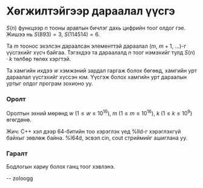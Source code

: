 Хөгжилтэйгээр дараалал үүсгэ
============================

$S(n)$ функцээр $n$ тооны аравтын бичлэг дахь цифрийн тоог олдог гэе. Жишээ нь
$S(893)=3$, $S(114514)=6$.

Та $m$ тоонос эхэлсэн дараалсан элементтэй дараалал ($m$, $m+1$, ...)-г
үүсгэхийг хүсч байгаа. Тэгэхдээ та дараалалд $n$ тоог нэмэхийг тулд $S(n)·k$
төлбөр төлөх хэргтэй.

Та хамгийн ихдээ $w$ хэмжэний зардал гаргаж болох бөгөөд, хамгийн урт дараалал
үүсгэхийг хүссэн юм. Үүсгэж болох хамгийн урт дараалын уртыг олдог програм
зохионо уу.


### Оролт
Оролтын эхний мөрөнд $w$ ($1 ≤ w ≤10^{16}$), $m$ ($1 ≤ m ≤ 10^{16}$), $k$ ($1 ≤
k ≤ 10^9$) өгөгдөнө.

Жич: C++ хэл дээр 64-битийн тоо хэрэглэх үед %lld-г хэрэглэхгүй байхыг зөвлөж
байна. %I64d, эсвэл cin, cout стриймийг ашиглана уу.


### Гаралт
Бодлогын хариу болох ганц тоог хэвлэнэ.

-- zoloogg
